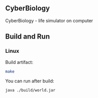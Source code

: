 ## CyberBiology

 CyberBiology - life simulator on computer

## Build and Run
### Linux
Build artifact:
```bash
make
```

You can run after build:
```build
java ./build/world.jar
```
